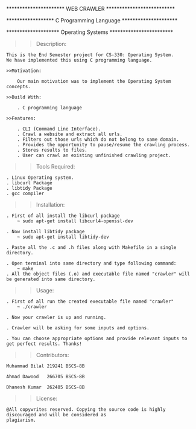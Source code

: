 
**********************   WEB CRAWLER   **************************

******************  C Programming Language  *********************

********************  Operating Systems  ************************

>>Description:

	This is the End Semester project for CS-330: Operating System. 
	We have implemented this using C programming language.

	>>Motivation:

		Our main motivation was to implement the Operating System concepts.

	>>Build With:

		. C programming language

	>>Features:

		. CLI (Command Line Interface).
		. Crawl a website and extract all urls.
		. Filters out those urls which do not belong to same domain.
		. Provides the opportunity to pause/resume the crawling process.
		. Stores results to files.
		. User can crawl an existing unfinished crawling project.

>>Tools Required:

	. Linux Operating system.
	. libcurl Package
	. libtidy Package
	. gcc compiler

>>Installation:
	
	. First of all install the libcurl package
		~ sudo apt-get install libcurl4-openssl-dev

	. Now install libtidy package
		~ sudo apt-get install libtidy-dev

	. Paste all the .c and .h files along with Makefile in a single directory.

	. Open terminal into same directory and type following command:
		~ make
	. All the object files (.o) and executable file named "crawler" will be generated into same directory.
	
>>Usage:
	
	. First of all run the created executable file named "crawler"
		~ ./crawler
	
	. Now your crawler is up and running.
	
	. Crawler will be asking for some inputs and options.

	. You can choose appropriate options and provide relevant inputs to get perfect results. Thanks!

>>Contributors:

	Muhammad Bilal 219241 BSCS-8B

	Ahmad Dawood   266705 BSCS-8B

	Dhanesh Kumar  262405 BSCS-8B

>>License:

	@All copywrites reserved. Copying the source code is highly discouraged and will be considered as
	plagiarism.
